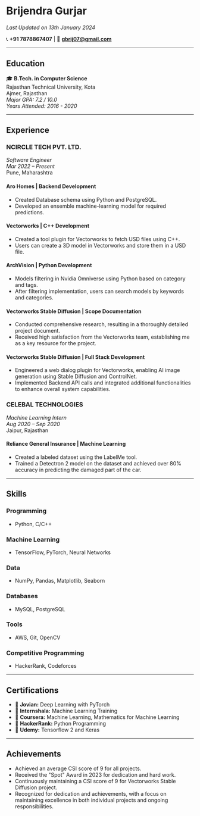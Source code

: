 # Brijendra Gurjar  
*Last Updated on 13th January 2024*

📞 **+91 7878867407** | 📧 **gbrij07@gmail.com**

---

## Education  
🎓 **B.Tech. in Computer Science**  
Rajasthan Technical University, Kota  
Ajmer, Rajasthan  
*Major GPA: 7.2 / 10.0*  
*Years Attended: 2016 - 2020*  

---

## Experience  
### NCIRCLE TECH PVT. LTD.  
*Software Engineer*  
*Mar 2022 – Present*  
Pune, Maharashtra  

#### Aro Homes | Backend Development  
- Created Database schema using Python and PostgreSQL.
- Developed an ensemble machine-learning model for required predictions.

#### Vectorworks | C++ Development  
- Created a tool plugin for Vectorworks to fetch USD files using C++.
- Users can create a 3D model in Vectorworks and store them in a USD file.

#### ArchVision | Python Development  
- Models filtering in Nvidia Omniverse using Python based on category and tags.
- After filtering implementation, users can search models by keywords and categories.

#### Vectorworks Stable Diffusion | Scope Documentation  
- Conducted comprehensive research, resulting in a thoroughly detailed project document.
- Received high satisfaction from the Vectorworks team, establishing me as a key resource for the project.

#### Vectorworks Stable Diffusion | Full Stack Development  
- Engineered a web dialog plugin for Vectorworks, enabling AI image generation using Stable Diffusion and ControlNet.
- Implemented Backend API calls and integrated additional functionalities to enhance overall system capabilities.

### CELEBAL TECHNOLOGIES  
*Machine Learning Intern*  
*Aug 2020 – Sep 2020*  
Jaipur, Rajasthan  

#### Reliance General Insurance | Machine Learning  
- Created a labeled dataset using the LabelMe tool.
- Trained a Detectron 2 model on the dataset and achieved over 80% accuracy in predicting the damaged part of the car.

---

## Skills  
### Programming  
- Python, C/C++
  
### Machine Learning  
- TensorFlow, PyTorch, Neural Networks
  
### Data  
- NumPy, Pandas, Matplotlib, Seaborn
  
### Databases  
- MySQL, PostgreSQL
  
### Tools  
- AWS, Git, OpenCV
  
### Competitive Programming  
- HackerRank, Codeforces  

---

## Certifications  
- 📜 **Jovian:** Deep Learning with PyTorch  
- 📜 **Internshala:** Machine Learning Training  
- 📜 **Coursera:** Machine Learning, Mathematics for Machine Learning  
- 📜 **HackerRank:** Python Programming  
- 📜 **Udemy:** Tensorflow 2 and Keras  

---

## Achievements  
- Achieved an average CSI score of 9 for all projects.  
- Received the "Spot" Award in 2023 for dedication and hard work.  
- Continuously maintaining a CSI score of 9 for Vectorworks Stable Diffusion project.  
- Recognized for dedication and achievements, with a focus on maintaining excellence in both individual projects and ongoing responsibilities.  

